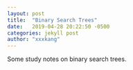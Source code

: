 ```yaml
---
layout: post
title:  "Binary Search Trees"
date:   2019-04-28 20:22:50 -0500
categories: jekyll post
author: "xxxkang"
---
```


Some study notes on binary search trees.




















